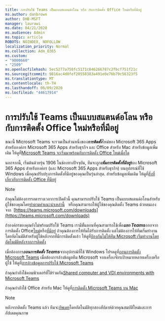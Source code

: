 ```yaml
---
title: การปรับใช้ Teams เป็นแบบสแตนด์อโลน หรือ กับการติดตั้ง Office ใหม่หรือที่มีอยู่
ms.author: danbrown
author: DHB-MSFT
manager: laurawi
ms.date: 04/21/2020
ms.audience: Admin
ms.topic: article
ROBOTS: NOINDEX, NOFOLLOW
localization_priority: Normal
ms.collection: Adm_O365
ms.custom:
- "9000660"
- "2509"
ms.openlocfilehash: 5ec5277a758fc5171c846266787c2fbcf751f21c
ms.sourcegitcommit: 9816ac4d0fef20558383a491e0e76b79c56323f5
ms.translationtype: MT
ms.contentlocale: th-TH
ms.lasthandoff: 06/09/2020
ms.locfileid: "44617914"
---
```

# <a name="deploying-teams-as-standalone-or-with-new-or-existing-office-installations"></a>การปรับใช้ Teams เป็นแบบสแตนด์อโลน หรือ กับการติดตั้ง Office ใหม่หรือที่มีอยู่

ขณะนี้ Microsoft Teams จะรวมเป็นส่วนหนึ่งของ***การติดตั้ง***ใหม่ของ Microsoft 365 Apps สําหรับองค์กร Microsoft 365 Apps สําหรับธุรกิจ และ Office สําหรับ Mac สําหรับข้อมูลเพิ่มเติม ให้ดูที่[Microsoft Teams จะเริ่มมาพร้อมกับการติดตั้ง Office ใหม่เมื่อใด](https://docs.microsoft.com/deployoffice/teams-install#when-will-microsoft-teams-start-being-included-with-new-installations-of-microsoft-365-apps)

นอกจากนี้, เริ่มต้นด้วยรุ่น 1906 ในช่องทางปัจจุบัน, ทีมจะถูก***เพิ่มการติดตั้งที่มีอยู่***ของ Microsoft 365 Apps สําหรับองค์กร (และ Microsoft 365 Apps สําหรับธุรกิจ) บนอุปกรณ์ที่ใช้ Windows เมื่อคุณปรับปรุงการติดตั้งที่มีอยู่ของคุณเป็นรุ่นล่าสุด. สําหรับข้อมูลเพิ่มเติม ให้ดูที่[สิ่งที่เกี่ยวกับการติดตั้ง Office ที่มีอยู่](https://docs.microsoft.com/deployoffice/teams-install#what-about-existing-installations-of-microsoft-365-apps)

> [!NOTE]
> ถ้าคุณไม่ต้องการรอตารางเวลาการเปิดตัวนี้ คุณสามารถปรับใช้ Teams เป็นแบบสแตนด์อโลนสําหรับผู้ใช้ของคุณโดย[ทําตามคําแนะนําเหล่านี้](https://docs.microsoft.com/MicrosoftTeams/msi-deployment)   หรือคุณสามารถให้ผู้ใช้ของคุณติดตั้ง Teams ด้วยตนเองจาก  [https://teams.microsoft.com/downloads](https://teams.microsoft.com/downloads)

ถ้าองค์กรของคุณยังไม่พร้อมปรับใช้ Teams เรามีขั้นตอนที่คุณสามารถใช้เพื่อ***แยก Teams***ออกจากการติดตั้ง Office[ใหม่](https://docs.microsoft.com/deployoffice/teams-install#how-to-exclude-microsoft-teams-from-new-installations-of-microsoft-365-apps)หรือ[ที่มีอยู่](https://docs.microsoft.com/deployoffice/teams-install#use-group-policy-to-control-the-installation-of-microsoft-teams) ถ้าคุณต้องการให้ทีมได้รับการติดตั้ง แต่ไม่ต้องการให้ทีมเริ่มทํางานโดยอัตโนมัติสําหรับผู้ใช้หลังจากที่มีการติดตั้งแล้ว ให้ดูที่[ป้องกันไม่ให้ทีม Microsoft เริ่มทํางานโดยอัตโนมัติหลังจากการติดตั้ง](https://docs.microsoft.com/deployoffice/teams-install#use-group-policy-to-prevent-microsoft-teams-from-starting-automatically-after-installation)

เมื่อต้องการ***ถอนการติดตั้ง Teams***จากอุปกรณ์ที่ใช้ Windows โปรดดูที่[ถอนการติดตั้ง Microsoft Teams](https://support.office.com/article/3b159754-3c26-4952-abe7-57d27f5f4c81) เมื่อต้องการล้างข้อมูลทีม Microsoft จากเครื่องจักรเป้าหมายหลายเครื่องหรือผู้ใช้ ให้ดูที่[การล้างข้อมูลการปรับใช้ Microsoft Teams](https://docs.microsoft.com/microsoftteams/scripts/powershell-script-teams-deployment-clean-up)

ถ้าคุณกําลังใช้คอมพิวเตอร์ที่ใช้ร่วมกัน[Shared computer and VDI environments with Microsoft Teams](https://docs.microsoft.com/deployoffice/teams-install#shared-computer-and-vdi-environments-with-microsoft-teams)

ถ้าคุณกําลังใช้ Office สําหรับ Mac ให้ดูที่[การติดตั้ง Microsoft Teams บน Mac](https://docs.microsoft.com/deployoffice/teams-install#microsoft-teams-installations-on-a-mac)

> [!NOTE]
> หลังจากติดตั้ง Teams แล้ว ทีมจะ[อัพเดท](https://docs.microsoft.com/deployoffice/teams-install#feature-and-quality-updates-for-microsoft-teams)โดยอัตโนมัติทุกสองสัปดาห์ด้วยคุณสมบัติใหม่และการอัปเดตคุณภาพ 